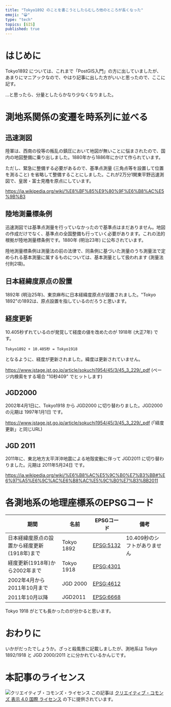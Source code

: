 ```yaml
---
title: "Tokyo1892 のことを書こうとしたらむしろ他のところが長くなった"
emoji: "😀"
type: "tech"
topics: [GIS]
published: true
---
```


# はじめに

Tokyo1892 については、これまで「PostGIS入門」の方に出していましたが、あまりにマニアックなので、やはり記事に出した方がいいと思ったので、ここに記す。

…と思ったら、分量としたらかなり少なくなりました。

# 測地系関係の変遷を時系列に並べる

## 迅速測図

陸軍は、西南の役等の叛乱の鎮圧において地図が無いことに悩まされたので、国内の地図整備に乗り出しました。1880年から1886年にかけて作られています。

ただし、緊急に整備する必要があるので、基準点測量 (三角点等を設置して位置を測ること) を省略して整備することにしました。これが2万分1関東平野迅速測図で、皇居・富士見櫓を原点にしています。

<https://ja.wikipedia.org/wiki/%E8%BF%85%E9%80%9F%E6%B8%AC%E5%9B%B3>

## 陸地測量標条例

迅速測図では基準点測量を行っていなかったので基準点はまだありません。地図の作成だけでなく、基準点の全国整備も行っていく必要があります。これの法的根拠が陸地測量標条例です。1880年 (明治23年) に公布されています。

陸地測量標条例は測量法の前の法律で、同条例に基づいた測量のうち測量法で定められる基本測量に属するものについては、基本測量として扱われます (測量法付則2項)。

## 日本経緯度原点の設置

1892年 (明治25年)、東京麻布に日本経緯度原点が設置されました。"Tokyo 1892"の1892は、原点設置を指しているのだろうと思います。

## 経度更新

10.405秒ずれているのが発覚して経度の値を改めたのが 1918年 (大正7年) です。

```Tokyo1892 + 10.405秒 = Tokyo1918```

となるように、経度が更新されました。緯度は更新されていません。

<https://www.jstage.jst.go.jp/article/sokuchi1954/45/3/45_3_229/_pdf> (ページ内検索をする場合 "10秒409" でヒットします)

## JGD2000

2002年4月1日に、Tokyo1918 から JGD2000 に切り替わりました。JGD2000の元期は 1997年1月1日 です。

<https://www.jstage.jst.go.jp/article/sokuchi1954/45/3/45_3_229/_pdf> (「経度更新」と同じURL)

## JGD 2011

2011年に、東北地方太平洋沖地震による地殻変動に伴って JGD2011 に切り替わりました。元期は 2011年5月24日 です。

<https://ja.wikipedia.org/wiki/%E6%B8%AC%E5%9C%B0%E7%B3%BB#%E6%97%A5%E6%9C%AC%E6%B8%AC%E5%9C%B0%E7%B3%BB2011>

# 各測地系の地理座標系のEPSGコード

|期間|名前|EPSGコード|備考|
|----|----|----------|----|
|日本経緯度原点の設置から経度更新(1918年)まで|Tokyo 1892|[EPSG:5132](https://epsg.org/crs_5132/Tokyo-1892.html)|10.409秒のシフトがありません|
|経度更新(1918年)から2002年まで|Tokyo 1918|[EPSG:4301](https://epsg.org/crs_4301/Tokyo.html)||
|2002年4月から2011年10月まで|JGD 2000|[EPSG:4612](https://epsg.org/crs_4612/JGD2000.html)||
|2011年10月以降|JGD2011|[EPSG:6668](https://epsg.org/crs_6668/JGD2011.html)||

Tokyo 1918 がとても長かったのが分かると思います。

# おわりに

いかがだったでしょうか。ざっと殺風景に記載しましたが、測地系は Tokyo 1892/1918 と JGD 2000/2011 とに分かれているかんじです。

# 本記事のライセンス

![クリエイティブ・コモンズ・ライセンス](https://i.creativecommons.org/l/by/4.0/88x31.png)
この記事は [クリエイティブ・コモンズ 表示 4.0 国際 ライセンス](http://creativecommons.org/licenses/by/4.0/">) の下に提供されています。
